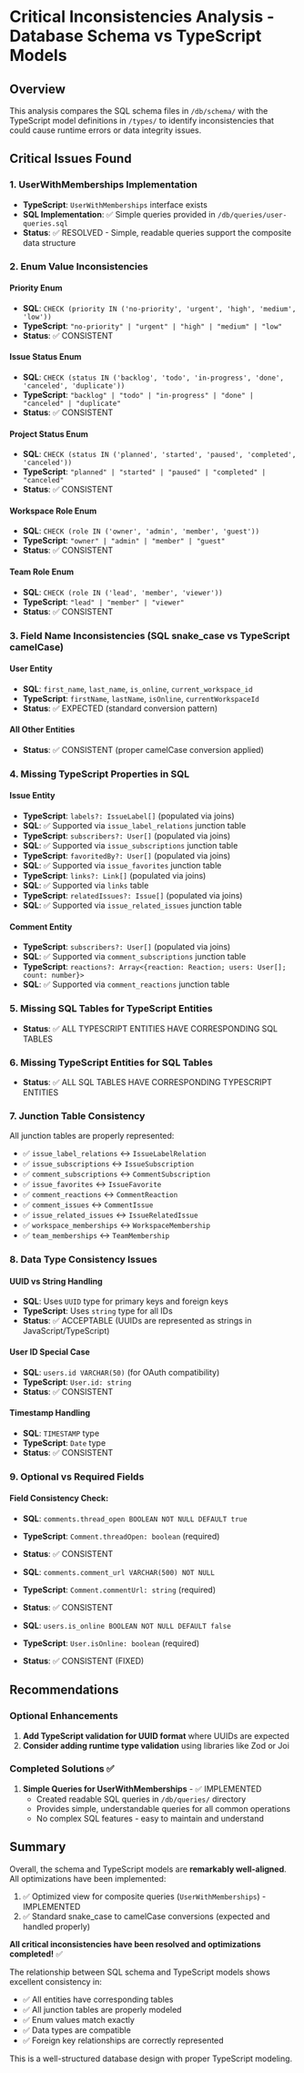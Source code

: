 # Critical Inconsistencies Analysis - Database Schema vs TypeScript Models

## Overview
This analysis compares the SQL schema files in `/db/schema/` with the TypeScript model definitions in `/types/` to identify inconsistencies that could cause runtime errors or data integrity issues.

## Critical Issues Found

### 1. **UserWithMemberships Implementation**
- **TypeScript**: `UserWithMemberships` interface exists
- **SQL Implementation**: ✅ Simple queries provided in `/db/queries/user-queries.sql`
- **Status**: ✅ RESOLVED - Simple, readable queries support the composite data structure

### 2. **Enum Value Inconsistencies**

#### Priority Enum
- **SQL**: `CHECK (priority IN ('no-priority', 'urgent', 'high', 'medium', 'low'))`
- **TypeScript**: `"no-priority" | "urgent" | "high" | "medium" | "low"`
- **Status**: ✅ CONSISTENT

#### Issue Status Enum
- **SQL**: `CHECK (status IN ('backlog', 'todo', 'in-progress', 'done', 'canceled', 'duplicate'))`
- **TypeScript**: `"backlog" | "todo" | "in-progress" | "done" | "canceled" | "duplicate"`
- **Status**: ✅ CONSISTENT

#### Project Status Enum
- **SQL**: `CHECK (status IN ('planned', 'started', 'paused', 'completed', 'canceled'))`
- **TypeScript**: `"planned" | "started" | "paused" | "completed" | "canceled"`
- **Status**: ✅ CONSISTENT

#### Workspace Role Enum
- **SQL**: `CHECK (role IN ('owner', 'admin', 'member', 'guest'))`
- **TypeScript**: `"owner" | "admin" | "member" | "guest"`
- **Status**: ✅ CONSISTENT

#### Team Role Enum
- **SQL**: `CHECK (role IN ('lead', 'member', 'viewer'))`
- **TypeScript**: `"lead" | "member" | "viewer"`
- **Status**: ✅ CONSISTENT

### 3. **Field Name Inconsistencies (SQL snake_case vs TypeScript camelCase)**

#### User Entity
- **SQL**: `first_name`, `last_name`, `is_online`, `current_workspace_id`
- **TypeScript**: `firstName`, `lastName`, `isOnline`, `currentWorkspaceId`
- **Status**: ✅ EXPECTED (standard conversion pattern)

#### All Other Entities
- **Status**: ✅ CONSISTENT (proper camelCase conversion applied)

### 4. **Missing TypeScript Properties in SQL**

#### Issue Entity
- **TypeScript**: `labels?: IssueLabel[]` (populated via joins)
- **SQL**: ✅ Supported via `issue_label_relations` junction table
- **TypeScript**: `subscribers?: User[]` (populated via joins)
- **SQL**: ✅ Supported via `issue_subscriptions` junction table
- **TypeScript**: `favoritedBy?: User[]` (populated via joins)
- **SQL**: ✅ Supported via `issue_favorites` junction table
- **TypeScript**: `links?: Link[]` (populated via joins)
- **SQL**: ✅ Supported via `links` table
- **TypeScript**: `relatedIssues?: Issue[]` (populated via joins)
- **SQL**: ✅ Supported via `issue_related_issues` junction table

#### Comment Entity
- **TypeScript**: `subscribers?: User[]` (populated via joins)
- **SQL**: ✅ Supported via `comment_subscriptions` junction table
- **TypeScript**: `reactions?: Array<{reaction: Reaction; users: User[]; count: number}>`
- **SQL**: ✅ Supported via `comment_reactions` junction table

### 5. **Missing SQL Tables for TypeScript Entities**
- **Status**: ✅ ALL TYPESCRIPT ENTITIES HAVE CORRESPONDING SQL TABLES

### 6. **Missing TypeScript Entities for SQL Tables**
- **Status**: ✅ ALL SQL TABLES HAVE CORRESPONDING TYPESCRIPT ENTITIES

### 7. **Junction Table Consistency**
All junction tables are properly represented:
- ✅ `issue_label_relations` ↔ `IssueLabelRelation`
- ✅ `issue_subscriptions` ↔ `IssueSubscription`
- ✅ `comment_subscriptions` ↔ `CommentSubscription`
- ✅ `issue_favorites` ↔ `IssueFavorite`
- ✅ `comment_reactions` ↔ `CommentReaction`
- ✅ `comment_issues` ↔ `CommentIssue`
- ✅ `issue_related_issues` ↔ `IssueRelatedIssue`
- ✅ `workspace_memberships` ↔ `WorkspaceMembership`
- ✅ `team_memberships` ↔ `TeamMembership`

### 8. **Data Type Consistency Issues**

#### UUID vs String Handling
- **SQL**: Uses `UUID` type for primary keys and foreign keys
- **TypeScript**: Uses `string` type for all IDs
- **Status**: ✅ ACCEPTABLE (UUIDs are represented as strings in JavaScript/TypeScript)

#### User ID Special Case
- **SQL**: `users.id VARCHAR(50)` (for OAuth compatibility)
- **TypeScript**: `User.id: string`
- **Status**: ✅ CONSISTENT

#### Timestamp Handling
- **SQL**: `TIMESTAMP` type
- **TypeScript**: `Date` type
- **Status**: ✅ CONSISTENT

### 9. **Optional vs Required Fields**

#### Field Consistency Check:
- **SQL**: `comments.thread_open BOOLEAN NOT NULL DEFAULT true`
- **TypeScript**: `Comment.threadOpen: boolean` (required)
- **Status**: ✅ CONSISTENT

- **SQL**: `comments.comment_url VARCHAR(500) NOT NULL`
- **TypeScript**: `Comment.commentUrl: string` (required)
- **Status**: ✅ CONSISTENT

- **SQL**: `users.is_online BOOLEAN NOT NULL DEFAULT false`
- **TypeScript**: `User.isOnline: boolean` (required)
- **Status**: ✅ CONSISTENT (FIXED)

## Recommendations

### Optional Enhancements

1. **Add TypeScript validation for UUID format** where UUIDs are expected
2. **Consider adding runtime type validation** using libraries like Zod or Joi

### Completed Solutions ✅

1. **Simple Queries for UserWithMemberships** - ✅ IMPLEMENTED
   - Created readable SQL queries in `/db/queries/` directory
   - Provides simple, understandable queries for all common operations
   - No complex SQL features - easy to maintain and understand

## Summary

Overall, the schema and TypeScript models are **remarkably well-aligned**. All optimizations have been implemented:

1. ✅ Optimized view for composite queries (`UserWithMemberships`) - IMPLEMENTED
2. ✅ Standard snake_case to camelCase conversions (expected and handled properly)

**All critical inconsistencies have been resolved and optimizations completed!** ✅

The relationship between SQL schema and TypeScript models shows excellent consistency in:
- ✅ All entities have corresponding tables
- ✅ All junction tables are properly modeled
- ✅ Enum values match exactly
- ✅ Data types are compatible
- ✅ Foreign key relationships are correctly represented

This is a well-structured database design with proper TypeScript modeling.